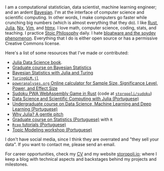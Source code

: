 I am a computational statistician, data scientist, machine learning engineer;
and an ardent [Bayesian](https://youtu.be/RMNwsdb5VU4).
I'm at the interface of computer science and scientific computing.
In other words, I make computers go faster while crunching big numbers
(which is almost everything that they do).
I like [Rust](https://rust-lang.org/),
[Julia](https://julialang.org),
[Nix](https://nixos.org),
[Vim](https://www.vim.org),
and [htmx](https://htmx.org).
I love math, computer science, coding, stats, and teaching.
I practice [Stoic Philosophy](https://stoicquotes.io) daily.
I hate [bloatware and the soydev phenomenon](https://storopoli.io/2023-11-10-2023-11-13-soydev/).
Everything that I do is either open source or has a permissive Creative Commons license.

Here's a list of some resources that I've made or contributed:

- [Julia Data Science book](https://juliadatascience.io/).
- [Graduate course on Bayesian Statistics](https://github.com/storopoli/Bayesian-Statistics)
- [Bayesian Statistics with Julia and Turing](https://storopoli.io/Bayesian-Julia)
- [`TuringGLM.jl`](https://github.com/TuringLang/TuringGLM.jl)
- [`poweranalyses.org` Online calculator for Sample Size, Significance Level, Power, and Effect Size](https://poweranalyses.org)
- [Sudoku PWA WebAssembly Game in Rust](https://storopoli.io/sudoku) (code at [`storopoli/sudoku`](https://github.com/storopoli/sudoku))
- [Data Science and Scientific Computing with Julia (Portuguese)](https://storopoli.io/Computacao-Cientifica/)
- [Undergraduate course on Data Science, Machine Learning and Deep Learning (Portuguese)](https://github.com/storopoli/ciencia-de-dados)
- [Why Julia? A gentle pitch](https://storopoli.io/Why-Julia)
- [Graduate course on Statistics (Portuguese)](https://storopoli.io/Estatistica/)
  with `R`
- [`Rcpp` tutorials (Portuguese)](https://storopoli.io/Rcpp/)
- [Topic Modeling workshop (Portuguese)](https://storopoli.io/topic-modeling-workshop/)

I don't have social media, since I think they are overrated
and "they sell your data".
If you want to contact me, please send an email.

For career opportunities, check my [CV](https://github.com/storopoli/cv/releases/latest/download/cv.pdf)
and my website [storopoli.io](https://storopoli.io/);
where I keep a blog with technical aspects and backstages behind my projects
and milestones.
